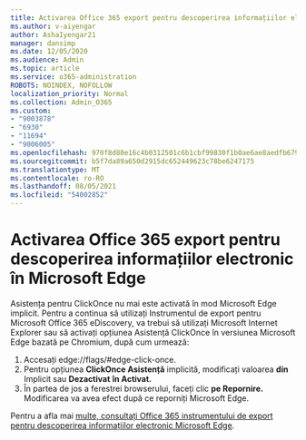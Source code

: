 ```yaml
---
title: Activarea Office 365 export pentru descoperirea informațiilor electronic în Microsoft Edge
ms.author: v-aiyengar
author: AshaIyengar21
manager: dansimp
ms.date: 12/05/2020
ms.audience: Admin
ms.topic: article
ms.service: o365-administration
ROBOTS: NOINDEX, NOFOLLOW
localization_priority: Normal
ms.collection: Admin_O365
ms.custom:
- "9003878"
- "6930"
- "11694"
- "9006005"
ms.openlocfilehash: 970f8d80e16c4b0312501c6b1cbf99830f1b0ae6ae8aedfb679ca2cbd9709112
ms.sourcegitcommit: b5f7da89a650d2915dc652449623c78be6247175
ms.translationtype: MT
ms.contentlocale: ro-RO
ms.lasthandoff: 08/05/2021
ms.locfileid: "54002852"
---
```

# <a name="enable-office-365-ediscovery-export-tool-in-microsoft-edge"></a>Activarea Office 365 export pentru descoperirea informațiilor electronic în Microsoft Edge

Asistența pentru ClickOnce nu mai este activată în mod Microsoft Edge implicit. Pentru a continua să utilizați Instrumentul de export pentru Microsoft Office 365 eDiscovery, va trebui să utilizați Microsoft Internet Explorer sau să activați opțiunea Asistență ClickOnce în versiunea Microsoft Edge bazată pe Chromium, după cum urmează:

1. Accesați edge://flags/#edge-click-once.
1. Pentru opțiunea **ClickOnce Asistență** implicită, modificați valoarea **din** Implicit sau **Dezactivat** **în Activat.**
1. În partea de jos a ferestrei browserului, faceți clic **pe Repornire.** Modificarea va avea efect după ce reporniți Microsoft Edge.

Pentru a afla mai [multe, consultați Office 365 instrumentului de export pentru descoperirea informațiilor electronic Microsoft Edge](https://go.microsoft.com/fwlink/?linkid=2111611).
